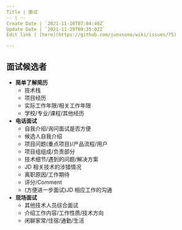 ```yaml
---
Title | 面试
-- | --
Create Date | `2021-11-10T07:04:40Z`
Update Date | `2021-11-29T09:35:02Z`
Edit link | [here](https://github.com/junxnone/wiki/issues/75)

---
```

## 面试候选者

- **简单了解简历**
  - 技术栈
  - 项目经历
  - 实际工作年限/相关工作年限
  - 学校/专业/课程/其他经历
- **电话面试**
  - 自我介绍/询问面试是否方便
  - 候选人自我介绍
  - 项目问题(重点项目)/产品流程/用户
  - 项目组组成/负责部分
  - 技术细节/遇到的问题/解决方案
  - JD 相关技术的涉猎情况
  - 离职原因/工作期待
  - 评分/Comment
  - (方便进一步面试)JD 相应工作的沟通
- **现场面试**
  - 其他技术人员综合面试
  - 介绍工作内容/工作性质/技术方向
  - 闲聊家常/住宿/通勤/生活
